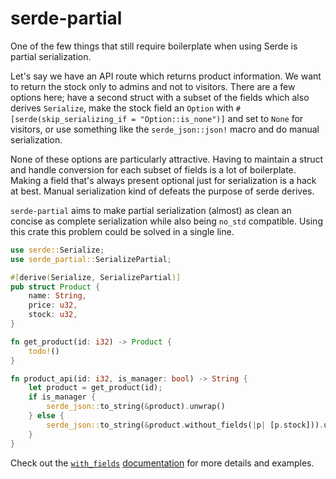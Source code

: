 # serde-partial

One of the few things that still require boilerplate when using Serde is partial serialization.

Let's say we have an API route which returns product information. We want to return the stock only to admins and not to visitors. There are a few options here; have a second struct with a subset of the fields which also derives `Serialize`, make the stock field an `Option` with `#[serde(skip_serializing_if = "Option::is_none")]` and set to `None` for visitors, or use something like the `serde_json::json!` macro and do manual serialization.

None of these options are particularly attractive. Having to maintain a struct and handle conversion for each subset of fields is a lot of boilerplate. Making a field that's always present optional just for serialization is a hack at best. Manual serialization kind of defeats the purpose of serde derives.

`serde-partial` aims to make partial serialization (almost) as clean an concise as complete serialization while also being `no_std` compatible. Using this crate this problem could be solved in a single line.

```rust
use serde::Serialize;
use serde_partial::SerializePartial;

#[derive(Serialize, SerializePartial)]
pub struct Product {
    name: String,
    price: u32,
    stock: u32,
}

fn get_product(id: i32) -> Product {
    todo!()
}

fn product_api(id: i32, is_manager: bool) -> String {
    let product = get_product(id);
    if is_manager {
        serde_json::to_string(&product).unwrap()
    } else {
        serde_json::to_string(&product.without_fields(|p| [p.stock])).unwrap()
    }
}
```

Check out the [`with_fields`](SerializePartial::with_fields) [documentation](https://docs.rs/serde-partial) for more details and examples.

